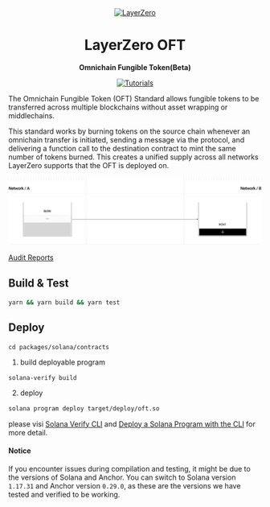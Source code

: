 <div align="center">
  <a href="https://layerzero.network">
    <img alt="LayerZero" style="width: 60%" src="https://layerzero.network/static/logo.svg"/>
  </a>

  <h1>LayerZero OFT</h1>

  <p>
    <strong>Omnichain Fungible Token(Beta)</strong>
  </p>

  <p>
    <a href="https://docs.layerzero.network/v2/home/protocol/contract-standards#oft"><img alt="Tutorials" src="https://img.shields.io/badge/docs-tutorials-blueviolet" /></a>
  </p>
</div>

The Omnichain Fungible Token (OFT) Standard allows fungible tokens to be transferred across multiple blockchains without asset wrapping or middlechains.

This standard works by burning tokens on the source chain whenever an omnichain transfer is initiated, sending a message via the protocol, and delivering a function call to the destination contract to mint the same number of tokens burned. This creates a unified supply across all networks LayerZero supports that the OFT is deployed on.

![title](oft.jpg)

[Audit Reports](https://github.com/LayerZero-Labs/Audits)

## Build & Test

```bash
yarn && yarn build && yarn test
```


## Deploy

```
cd packages/solana/contracts
```

1. build deployable program
```
solana-verify build
```
2. deploy 

```bash
solana program deploy target/deploy/oft.so
```

please visi [Solana Verify CLI](https://github.com/Ellipsis-Labs/solana-verifiable-build) and [Deploy a Solana Program with the CLI](https://docs.solanalabs.com/cli/examples/deploy-a-program) for more detail.   


#### Notice
If you encounter issues during compilation and testing, it might be due to the versions of Solana and Anchor. You can switch to Solana version `1.17.31` and Anchor version `0.29.0`, as these are the versions we have tested and verified to be working.